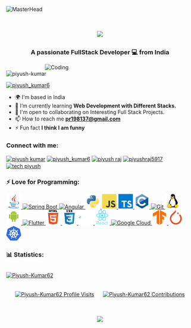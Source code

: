 ![MasterHead](https://camo.githubusercontent.com/069e3ef2850e722ccaef748bf8cdadafeed9fd4a9ee1436daebd7e820f4402a7/68747470733a2f2f666972656261736573746f726167652e676f6f676c65617069732e636f6d2f76302f622f666c6578692d636f64696e672e61707073706f742e636f6d2f6f2f64656d706769372d35323066386435662d363364342d343435332d383832322d6462633134396165323766382e6769663f616c743d6d6564696126746f6b656e3d39316330633762322d393363332d343032392d623031312d316138373033633537333064)

<h1 align="center">
    <img src="https://readme-typing-svg.herokuapp.com/?font=Righteous&size=35&center=true&vCenter=true&width=500&height=70&duration=4000&lines=Hi+There!+👋;+I'm+Piyush+Kumar!;" />
</h1>

<h3 align="center">A passionate FullStack Developer 💻 from India</h3>
<img align="right" alt="Coding" width="400" src="https://media.tenor.com/rePDfDWO3XoAAAAd/hacking.gif">
<p align="left"> <img src="https://komarev.com/ghpvc/?username=piyush-kumar&label=Profile%20Visitor&color=0e75b6&style=flat" alt="piyush-kumar" /> </p>

<p align="left"> <a href="https://twitter.com/piyush_kumar6" target="blank"><img src="https://img.shields.io/twitter/follow/piyush_kumar6?logo=twitter&style=for-the-badge" alt="piyush_kumar6" /></a> </p>

- 🌍 I'm based in India
- 🧠 I’m currently learning **Web Development with Different Stacks.**
- 🤝  I'm open to collaborating on Interesting Full Stack Projects.
- 📫 How to reach me **pr198137@gmail.com**
- ⚡ Fun fact **I think I am funny**

<h3 align="left">Connect with me:</h3>
<p align="left">
<a href="https://www.linkedin.com/in/piyush-kumar62/" target="blank"><img align="center" src="https://raw.githubusercontent.com/rahuldkjain/github-profile-readme-generator/master/src/images/icons/Social/linked-in-alt.svg" alt="piyush kumar" height="30" width="40" /></a>
<a href="https://twitter.com/piyush_kumar6" target="blank"><img align="center" src="https://raw.githubusercontent.com/rahuldkjain/github-profile-readme-generator/master/src/images/icons/Social/twitter.svg" alt="piyush_kumar6" height="30" width="40" /></a>
<a href="https://fb.com/piyush raj" target="blank"><img align="center" src="https://raw.githubusercontent.com/rahuldkjain/github-profile-readme-generator/master/src/images/icons/Social/facebook.svg" alt="piyush raj" height="30" width="40" /></a>
<a href="https://instagram.com/piyushraj5917" target="blank"><img align="center" src="https://raw.githubusercontent.com/rahuldkjain/github-profile-readme-generator/master/src/images/icons/Social/instagram.svg" alt="piyushraj5917" height="30" width="40" /></a>
<a href="https://www.youtube.com/channel/UCX-rQC59W5X6SSfE9t97aNw" target="blank"><img align="center" src="https://raw.githubusercontent.com/rahuldkjain/github-profile-readme-generator/master/src/images/icons/Social/youtube.svg" alt="tech piyush" height="30" width="40" /></a>
</p>



<h3 align="left">⚡ Love for Programming:</h3>
<div align="left">
  <!-- Existing technologies -->
  <a href="https://www.java.com" target="_blank" rel="noreferrer">
    <img src="https://raw.githubusercontent.com/devicons/devicon/master/icons/java/java-original.svg" alt="Java" width="40" height="40"/>
  </a>
  <a href="https://spring.io/" target="_blank" rel="noreferrer">
    <img src="https://www.vectorlogo.zone/logos/springio/springio-icon.svg" alt="Spring Boot" width="40" height="40"/>
  </a>
  <a href="https://angular.io" target="_blank" rel="noreferrer">
    <img src="https://angular.io/assets/images/logos/angular/angular.svg" alt="Angular" width="40" height="40"/>
  </a>
  <a href="https://www.python.org" target="_blank" rel="noreferrer">
    <img src="https://raw.githubusercontent.com/devicons/devicon/master/icons/python/python-original.svg" alt="Python" width="40" height="40"/>
  </a>
  <a href="https://developer.mozilla.org/en-US/docs/Web/JavaScript" target="_blank" rel="noreferrer">
    <img src="https://raw.githubusercontent.com/devicons/devicon/master/icons/javascript/javascript-original.svg" alt="JavaScript" width="40" height="40"/>
  </a>
  <a href="https://www.typescriptlang.org/" target="_blank" rel="noreferrer">
    <img src="https://raw.githubusercontent.com/devicons/devicon/master/icons/typescript/typescript-original.svg" alt="TypeScript" width="40" height="40"/>
  </a>
  <a href="https://www.cprogramming.com/" target="_blank" rel="noreferrer">
    <img src="https://raw.githubusercontent.com/devicons/devicon/master/icons/c/c-original.svg" alt="C" width="40" height="40"/>
  </a>
  <a href="https://git-scm.com/" target="_blank" rel="noreferrer">
    <img src="https://www.vectorlogo.zone/logos/git-scm/git-scm-icon.svg" alt="Git" width="40" height="40"/>
  </a>
  <a href="https://www.linux.org/" target="_blank" rel="noreferrer">
    <img src="https://raw.githubusercontent.com/devicons/devicon/master/icons/linux/linux-original.svg" alt="Linux" width="40" height="40"/>
  </a>
  <a href="https://developer.android.com" target="_blank" rel="noreferrer">
    <img src="https://raw.githubusercontent.com/devicons/devicon/master/icons/android/android-original-wordmark.svg" alt="Android" width="40" height="40"/>
  </a>
  <a href="https://flutter.dev" target="_blank" rel="noreferrer">
    <img src="https://www.vectorlogo.zone/logos/flutterio/flutterio-icon.svg" alt="Flutter" width="40" height="40"/>
  </a>
  <a href="https://www.w3.org/html/" target="_blank" rel="noreferrer">
    <img src="https://raw.githubusercontent.com/devicons/devicon/master/icons/html5/html5-original-wordmark.svg" alt="HTML5" width="40" height="40"/>
  </a>
  <a href="https://www.w3schools.com/css/" target="_blank" rel="noreferrer">
    <img src="https://raw.githubusercontent.com/devicons/devicon/master/icons/css3/css3-original-wordmark.svg" alt="CSS3" width="40" height="40"/>
  </a>
  <a href="https://tailwindcss.com/" target="_blank" rel="noreferrer">
    <img src="https://raw.githubusercontent.com/devicons/devicon/master/icons/tailwindcss/tailwindcss-original-wordmark.svg" alt="Tailwind CSS" width="40" height="40"/>
  </a>
  <a href="https://reactjs.org/" target="_blank" rel="noreferrer">
    <img src="https://raw.githubusercontent.com/devicons/devicon/master/icons/react/react-original-wordmark.svg" alt="React" width="40" height="40"/>
  </a>
  <a href="https://cloud.google.com" target="_blank" rel="noreferrer">
    <img src="https://www.vectorlogo.zone/logos/google_cloud/google_cloud-icon.svg" alt="Google Cloud" width="40" height="40"/>
  </a>
  <!-- New additions -->
  <a href="https://www.tensorflow.org/" target="_blank" rel="noreferrer">
    <img src="https://raw.githubusercontent.com/devicons/devicon/master/icons/tensorflow/tensorflow-original.svg" alt="TensorFlow" width="40" height="40"/>
  </a>
  <a href="https://pytorch.org/" target="_blank" rel="noreferrer">
    <img src="https://raw.githubusercontent.com/devicons/devicon/master/icons/pytorch/pytorch-original.svg" alt="PyTorch" width="40" height="40"/>
  </a>
  <a href="https://www.kubeflow.org/" target="_blank" rel="noreferrer">
    <img src="https://raw.githubusercontent.com/devicons/devicon/master/icons/kubernetes/kubernetes-plain.svg" alt="Kubeflow" width="40" height="40"/>
  </a>
</div>

<h3 align="left">📊 Statistics:</h3>

<div style="display: flex; justify-content: flex-start; align-items: center; gap: 20px; flex-wrap: wrap;">
  <p align="left">
    <a href="https://github.com/Piyush-Kumar62">
      <img src="https://github-readme-stats.vercel.app/api/top-langs?username=Piyush-Kumar62&show_icons=true&locale=en&layout=compact&theme=tokyonight" alt="Piyush-Kumar62" />
    </a>
  </p>
</div>

<div style="text-align: center; margin-top: 20px;">
  <a href="https://github.com/Piyush-Kumar62" style="display: inline-block; margin: 0 10px;">
    <img src="https://camo.githubusercontent.com/c8db312729f4810de37ae1598af99b7a36d58afaa0d83ab857a721d40dcf0e7b/68747470733a2f2f6769746875622d726561646d652d73746174732e76657263656c2e6170702f6170693f757365726e616d653d5069797573682d4b756d617236322673686f775f69636f6e733d74727565266c6f63616c653d656e267468656d653d746f6b796f6e69676874" alt="Piyush-Kumar62 Profile Visits" />
  </a>
  <a href="https://github.com/Piyush-Kumar62" style="display: inline-block; margin: 0 10px;">
    <img src="https://camo.githubusercontent.com/07679e61b10bbccd5787330e5ade88ff3873a2618f59ad82756713044bf014b9/68747470733a2f2f6769746875622d726561646d652d73747265616b2d73746174732e6865726f6b756170702e636f6d2f3f757365723d5069797573682d4b756d6172363226267468656d653d746f6b796f6e69676874" alt="Piyush-Kumar62 Contributions" />
  </a>
</div>

<h1 align="center">
  <img src="https://readme-typing-svg.herokuapp.com/?font=Righteous&size=18&center=true&vCenter=true&width=300&height=70&duration=3000&lines=Thanks+for+Visiting!+❤️;+Shoot+Me+a+Message+on+Linkedin!;" />
</h1>











